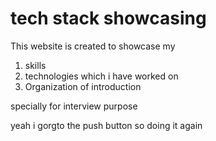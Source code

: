# tech stack showcasing
This website is created to showcase my
1. skills
2. technologies which i have worked on 
3. Organization of introduction

specially for interview purpose

yeah i gorgto the push button so doing it again